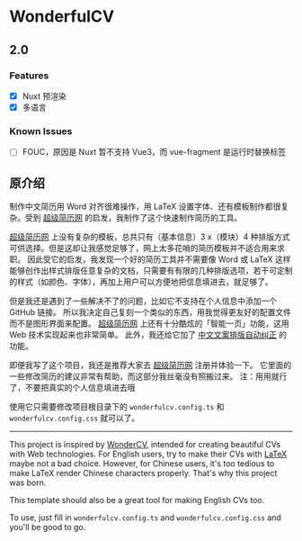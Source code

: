 # WonderfulCV

## 2.0

### Features

- [x] Nuxt 预渲染
- [x] 多语言

### Known Issues

- [ ] FOUC，原因是 Nuxt 暂不支持 Vue3，而 vue-fragment 是运行时替换标签

## 原介绍

制作中文简历用 Word 对齐很难操作，用 LaTeX 设置字体、还有模板制作都很复杂。受到 [超级简历网](https://www.wondercv.com) 的启发，我制作了这个快速制作简历的工具。

[超级简历网](https://www.wondercv.com) 上没有复杂的模板，总共只有（基本信息）3 x（模块）4 种排版方式可供选择。但是这却让我感觉足够了，网上太多花哨的简历模板并不适合用来求职。
因此受它的启发，我发现一个好的简历工具并不需要像 Word 或 LaTeX 这样能够创作出样式排版任意复杂的文档，只需要有有限的几种排版选项，若干可定制的样式（如颜色、字体），再加上用户可以方便地把信息填进去，就足够了。

但是我还是遇到了一些解决不了的问题，比如它不支持在个人信息中添加一个 GitHub 链接。
所以我决定自己复刻一个类似的东西，用我觉得更友好的配置文件而不是图形界面来配置。
[超级简历网](https://www.wondercv.com) 上还有十分酷炫的「智能一页」功能，这用 Web 技术实现起来也非常简单。
此外，我还给它加了 [中文文案排版自动纠正](https://github.com/satouriko/copywriting-correct) 的功能。

即便我写了这个项目，我还是推荐大家去 [超级简历网](https://www.wondercv.com) 注册并体验一下。
它里面的一些修改简历的建议非常有帮助，而这部分我丝毫没有照搬过来。
注：用用就行了，不要把真实的个人信息填进去哦

使用它只需要修改项目根目录下的 `wonderfulcv.config.ts` 和 `wonderfulcv.config.css` 就可以了。

---

This project is inspired by [WonderCV](https://www.wondercv.com),
intended for creating beautiful CVs with Web technologies.
For English users, try to make their CVs with [LaTeX](https://www.overleaf.com/latex/templates/tagged/cv) maybe not a bad choice.
However, for Chinese users, it's too tedious to make LaTeX render Chinese characters properly.
That's why this project was born.

This template should also be a great tool for making English CVs too.

To use, just fill in `wonderfulcv.config.ts` and `wonderfulcv.config.css` and you'll be good to go.
